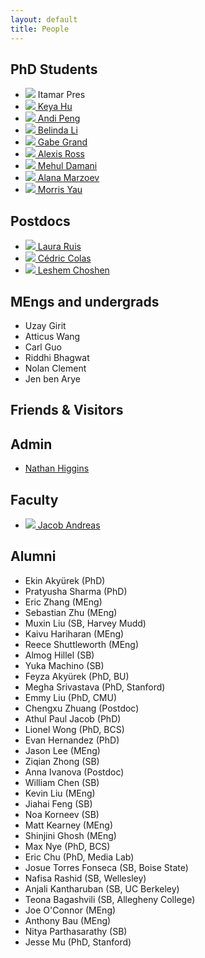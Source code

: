 ```yaml
---
layout: default
title: People
---
```


## PhD Students

<ul class="people">
  <li>
    <img src="https://scholar.googleusercontent.com/citations?view_op=medium_photo&user=FuETqOUAAAAJ&citpid=1">
    Itamar Pres
  </li>
  <li>
    <a href="https://lillian039.github.io/">
    <img src="https://lillian039.github.io/assets/img/prof_pic3.jpg?30e25a1caa2f7b5757da09dca8648e67">
    Keya Hu
    </a>
  </li>
  <li>
    <a href="https://andipeng.com/">
    <img src="assets/images/andi.jpeg">
    Andi Peng
    </a>
  </li>
  <li>
    <a href="https://belindal.github.io/">
    <img src="assets/images/belinda.jpg">
    Belinda Li
    </a>
  </li>
  <li>
    <a href="https://www.gabegrand.com/">
    <img src="assets/images/gabe.jpg">
    Gabe Grand 
    </a>
  </li>
  <li>
    <a href="https://alexisjihyeross.github.io/">
    <img src="assets/images/alexis.jpg">
    Alexis Ross
    </a>
  </li> 
  <li>
    <a href="https://damanimehul.github.io/">
    <img src="assets/images/mehul.jpg">
    Mehul Damani
    </a>
  </li>
  <li>
    <a href="https://www.alanamarzoev.com/">
    <img src="https://images.squarespace-cdn.com/content/v1/59b326d649fc2b50d07ddc90/1585763893142-TXBESI01LDAKPMB74BN1/headshot.JPG?format=2500w">
    Alana Marzoev
    </a>
  </li>
  <li>
    <a href="https://morrisyau.com">
    <img src="https://i0.wp.com/morrisyau.com/wp-content/uploads/2022/01/Screen-Shot-2022-01-07-at-11.35.36-AM-edited.png?w=1260&ssl=1">
    Morris Yau
    </a>
  </li>
</ul>

## Postdocs 

<ul class="people">
  <li>
    <a href="https://lauraruis.github.io/">
    <img src="https://lauraruis.github.io/images/laura.jpg">
    Laura Ruis
    </a>
  </li>
  <li>
    <a href="https://ccolas.github.io">
    <img src="assets/images/cedric.jpeg">
    C&eacute;dric Colas
    </a>
  </li>
  <li>
    <a href="https://ktilana.wixsite.com/leshem-choshen">
    <img src="assets/images/leshem.jpg">
    Leshem Choshen
    </a>
  </li>
</ul>

## MEngs and undergrads
<ul class="people">
  <li>Uzay Girit</li>
  <li>Atticus Wang</li>
  <li>Carl Guo</li>
  <li>Riddhi Bhagwat</li>
  <li>Nolan Clement</li>
  <li>Jen ben Arye</li>
</ul>

## Friends & Visitors

## Admin

<ul class="people">
  <li>
    <a href="mailto:nhiggins@mit.edu">
      Nathan Higgins
    </a>
  </li>
</ul>

## Faculty

<ul class="people">
  <li>
    <a href="https://web.mit.edu/jda/www/">
      <img src="https://web.mit.edu/jda/www/figs/head_small.jpg">
      Jacob Andreas
    </a>
  </li>
</ul>

## Alumni

<ul class="people">
<li>Ekin Akyürek (PhD)</li>
<li>Pratyusha Sharma (PhD)</li>
<li>Eric Zhang (MEng)</li>
<li>Sebastian Zhu (MEng)</li>
<li>Muxin Liu (SB, Harvey Mudd)</li>
<li>Kaivu Hariharan (MEng)</li>
<li>Reece Shuttleworth (MEng)</li>
<li>Almog Hillel (SB)</li>
<li>Yuka Machino (SB)</li>
<li>Feyza Aky&uuml;rek (PhD, BU)</li>
<li>Megha Srivastava (PhD, Stanford)</li>
<li>Emmy Liu (PhD, CMU)</li>
<li>Chengxu Zhuang (Postdoc)</li>
<li>Athul Paul Jacob (PhD)</li>
<li>Lionel Wong (PhD, BCS)</li>
<li>Evan Hernandez (PhD)</li>
<li>Jason Lee (MEng)</li>
<li>Ziqian Zhong (SB)</li>
<li>Anna Ivanova (Postdoc)</li>
<li>William Chen (SB)</li>
<li>Kevin Liu (MEng)</li>
<li>Jiahai Feng (SB)</li>
<li>Noa Korneev (SB)</li>
<li>Matt Kearney (MEng)</li>
<li>Shinjini Ghosh (MEng)</li>
<li>Max Nye (PhD, BCS)</li>
<li>Eric Chu (PhD, Media Lab)</li>
<li>Josue Torres Fonseca (SB, Boise State)</li>
<li>Nafisa Rashid (SB, Wellesley)</li>
<li>Anjali Kantharuban (SB, UC Berkeley)</li>
<li>Teona Bagashvili (SB, Allegheny College)</li>
<li>Joe O'Connor (MEng)</li>
<li>Anthony Bau (MEng)</li>
<li>Nitya Parthasarathy (SB)</li>
<li>Jesse Mu (PhD, Stanford)</li>
</ul>
